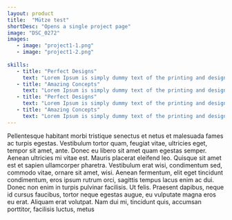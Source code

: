 ```yaml
---
layout: product
title:  "Mütze test"
shortDesc: "Opens a single project page"
image: "DSC_0272"
images:
   - image: "project1-1.png"
   - image: "project1-2.png"
   
skills:
   - title: "Perfect Designs"
     text: "Lorem Ipsum is simply dummy text of the printing and design."
   - title: "Amazing Concepts"
     text: "Lorem Ipsum is simply dummy text of the printing and design."
   - title: "Perfect Designs"
     text: "Lorem Ipsum is simply dummy text of the printing and design."
   - title: "Amazing Concepts"
     text: "Lorem Ipsum is simply dummy text of the printing and design."
---
```


Pellentesque habitant morbi tristique senectus et netus et malesuada fames ac turpis egestas. Vestibulum tortor quam, feugiat vitae, ultricies eget, tempor sit amet, ante. Donec eu libero sit amet quam egestas semper. Aenean ultricies mi vitae est. Mauris placerat eleifend leo. Quisque sit amet est et sapien ullamcorper pharetra.
Vestibulum erat wisi, condimentum sed, commodo vitae, ornare sit amet, wisi. Aenean fermentum, elit eget tincidunt condimentum, eros ipsum rutrum orci, sagittis tempus lacus enim ac dui. Donec non enim in turpis pulvinar facilisis. Ut felis. Praesent dapibus, neque id cursus faucibus, tortor neque egestas augue, eu vulputate magna eros eu erat. Aliquam erat volutpat.
Nam dui mi, tincidunt quis, accumsan porttitor, facilisis luctus, metus